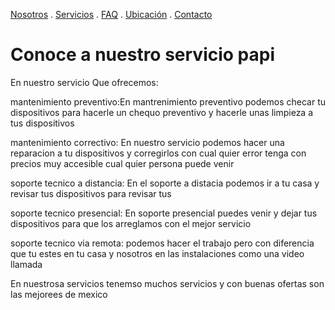 [Nosotros](./nosotros.md) . [Servicios](./servicios.md) . [FAQ](FAQ.md) . [Ubicación](ubicacion.md) . [Contacto](./contacto.md)

# Conoce a nuestro servicio papi 
 
En nuestro servicio 
Que ofrecemos:

mantenimiento preventivo:En mantrenimiento preventivo podemos checar tu dispositivos para hacerle un chequo preventivo y hacerle unas limpieza a tus dispositivos

mantenimiento correctivo: En nuestro servicio podemos hacer una reparacion a tu dispositivos y corregirlos con cual quier error tenga con precios muy accesible cual quier persona puede venir 

soporte tecnico a distancia: En el soporte a distacia podemos ir a tu casa y revisar tus dispositivos para revisar tus 

soporte tecnico presencial: En soporte presencial puedes venir y dejar tus dispositivos para que los arreglamos con el mejor servicio 

soporte tecnico via remota: podemos hacer el trabajo pero con diferencia que tu estes en tu casa y nosotros en las instalaciones como una video llamada 

En nuestrosa servicios tenemso muchos servicios y con buenas ofertas son las mejorees de mexico
